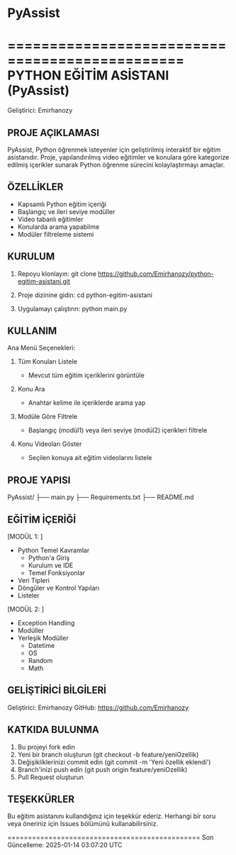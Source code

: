 # PyAssist
===============================================
PYTHON EĞİTİM ASİSTANI (PyAssist)
===============================================
Geliştirici: Emirhanozy

PROJE AÇIKLAMASI
---------------
PyAssist, Python öğrenmek isteyenler için geliştirilmiş interaktif bir eğitim asistanıdır. 
Proje, yapılandırılmış video eğitimler ve konulara göre kategorize edilmiş içerikler 
sunarak Python öğrenme sürecini kolaylaştırmayı amaçlar.

ÖZELLİKLER
----------
* Kapsamlı Python eğitim içeriği
* Başlangıç ve ileri seviye modüller
* Video tabanlı eğitimler
* Konularda arama yapabilme
* Modüler filtreleme sistemi

KURULUM
-------
1. Repoyu klonlayın:
   git clone https://github.com/Emirhanozy/python-egitim-asistani.git

2. Proje dizinine gidin:
   cd python-egitim-asistani

3. Uygulamayı çalıştırın:
   python main.py

KULLANIM
--------
Ana Menü Seçenekleri:
1. Tüm Konuları Listele
   - Mevcut tüm eğitim içeriklerini görüntüle
   
2. Konu Ara
   - Anahtar kelime ile içeriklerde arama yap
   
3. Modüle Göre Filtrele
   - Başlangıç (modül1) veya ileri seviye (modül2) içerikleri filtrele
   
4. Konu Videoları Göster
   - Seçilen konuya ait eğitim videolarını listele

PROJE YAPISI
------------
PyAssist/
├── main.py
├── Requirements.txt
├── README.md

EĞİTİM İÇERİĞİ
--------------
[MODÜL 1: ]
- Python Temel Kavramlar
  * Python'a Giriş
  * Kurulum ve IDE
  * Temel Fonksiyonlar
- Veri Tipleri
- Döngüler ve Kontrol Yapıları
- Listeler

[MODÜL 2: ]
- Exception Handling
- Modüller
- Yerleşik Modüller
  * Datetime
  * OS
  * Random
  * Math

GELİŞTİRİCİ BİLGİLERİ
---------------------
Geliştirici: Emirhanozy
GitHub: https://github.com/Emirhanozy

KATKIDA BULUNMA
--------------
1. Bu projeyi fork edin
2. Yeni bir branch oluşturun (git checkout -b feature/yeniOzellik)
3. Değişikliklerinizi commit edin (git commit -m 'Yeni özellik eklendi')
4. Branch'inizi push edin (git push origin feature/yeniOzellik)
5. Pull Request oluşturun

TEŞEKKÜRLER
----------
Bu eğitim asistanını kullandığınız için teşekkür ederiz. 
Herhangi bir soru veya öneriniz için Issues bölümünü kullanabilirsiniz.

===============================================
Son Güncelleme: 2025-01-14 03:07:20 UTC

